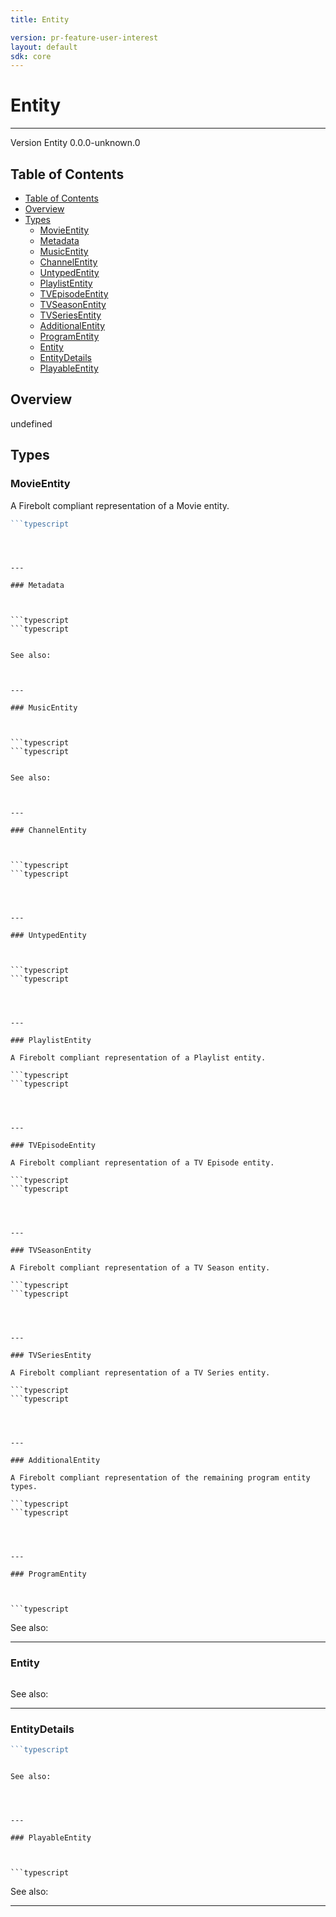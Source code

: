 ```yaml
---
title: Entity

version: pr-feature-user-interest
layout: default
sdk: core
---
```


# Entity

---

Version Entity 0.0.0-unknown.0

## Table of Contents

- [Table of Contents](#table-of-contents)
- [Overview](#overview)
- [Types](#types)
  - [MovieEntity](#movieentity)
  - [Metadata](#metadata)
  - [MusicEntity](#musicentity)
  - [ChannelEntity](#channelentity)
  - [UntypedEntity](#untypedentity)
  - [PlaylistEntity](#playlistentity)
  - [TVEpisodeEntity](#tvepisodeentity)
  - [TVSeasonEntity](#tvseasonentity)
  - [TVSeriesEntity](#tvseriesentity)
  - [AdditionalEntity](#additionalentity)
  - [ProgramEntity](#programentity)
  - [Entity](#entity)
  - [EntityDetails](#entitydetails)
  - [PlayableEntity](#playableentity)

## Overview

undefined

## Types

### MovieEntity

A Firebolt compliant representation of a Movie entity.

````typescript
```typescript

````

````



---

### Metadata



```typescript
```typescript

````

````

See also:



---

### MusicEntity



```typescript
```typescript

````

````

See also:



---

### ChannelEntity



```typescript
```typescript

````

````



---

### UntypedEntity



```typescript
```typescript

````

````



---

### PlaylistEntity

A Firebolt compliant representation of a Playlist entity.

```typescript
```typescript

````

````



---

### TVEpisodeEntity

A Firebolt compliant representation of a TV Episode entity.

```typescript
```typescript

````

````



---

### TVSeasonEntity

A Firebolt compliant representation of a TV Season entity.

```typescript
```typescript

````

````



---

### TVSeriesEntity

A Firebolt compliant representation of a TV Series entity.

```typescript
```typescript

````

````



---

### AdditionalEntity

A Firebolt compliant representation of the remaining program entity types.

```typescript
```typescript

````

````



---

### ProgramEntity



```typescript

````

See also:

---

### Entity

```typescript

```

See also:

---

### EntityDetails

````typescript
```typescript

````

````

See also:




---

### PlayableEntity



```typescript

````

See also:

---
